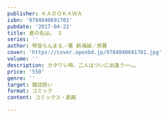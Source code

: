 ```yaml
---
publisher: ＫＡＤＯＫＡＷＡ
isbn: '9784040691701'
pubdate: '2017-04-22'
title: 君の名は。　３
series: ''
author: 琴音らんまる／著 新海誠／原著
cover: 'https://cover.openbd.jp/9784040691701.jpg'
volume: ''
description: カタワレ時、二人はついに出逢う──…。
price: '550'
genre: ''
target: 雑誌扱い
format: コミック
content: コミックス・劇画

---
```

